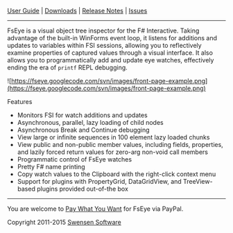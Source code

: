 [User Guide](../../wiki/UserGuide) | [Downloads](http://www.swensensoftware.com/fseye) | [Release Notes](../../wiki/ReleaseNotes) | [Issues](../../issues)

---

FsEye is a visual object tree inspector for the F# Interactive. Taking advantage of the built-in WinForms event loop, it listens for additions and updates to variables within FSI sessions, allowing you to reflectively examine properties of captured values through a visual interface. It also allows you to programmatically add and update eye watches, effectively ending the era of `printf` REPL debugging.

![https://fseye.googlecode.com/svn/images/front-page-example.png](https://fseye.googlecode.com/svn/images/front-page-example.png)

Features
  * Monitors FSI for watch additions and updates
  * Asynchronous, parallel, lazy loading of child nodes
  * Asynchronous Break and Continue debugging
  * View large or infinite sequences in 100 element lazy loaded chunks
  * View public and non-public member values, including fields, properties, and lazily forced return values for zero-arg non-void call members
  * Programmatic control of FsEye watches
  * Pretty F# name printing
  * Copy watch values to the Clipboard with the right-click context menu
  * Support for plugins with PropertyGrid, DataGridView, and TreeView-based plugins provided out-of-the box

---

You are welcome to [Pay What You Want](https://www.paypal.com/cgi-bin/webscr?cmd=_s-xclick&hosted_button_id=BFNS7ZMAL3JZQ) for FsEye via PayPal.

Copyright 2011-2015 [Swensen Software](http://www.swensensoftware.com)
